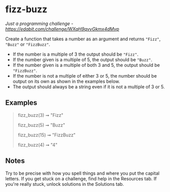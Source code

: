 # fizz-buzz
*Just a programming challenge - https://edabit.com/challenge/WXqH9qvvGkmx4dMvp*

Create a function that takes a number as an argument and returns `"Fizz"`, `"Buzz"` or `"FizzBuzz"`.

- If the number is a multiple of 3 the output should be `"Fizz"`.
- If the number given is a multiple of 5, the output should be `"Buzz"`.
- If the number given is a multiple of both 3 and 5, the output should be `"FizzBuzz"`.
- If the number is not a multiple of either 3 or 5, the number should be output on its own as shown in the examples below.
- The output should always be a string even if it is not a multiple of 3 or 5.

## Examples
> fizz_buzz(3) ➞ "Fizz"
>
> fizz_buzz(5) ➞ "Buzz"
> 
> fizz_buzz(15) ➞ "FizzBuzz"
> 
> fizz_buzz(4) ➞ "4"

## Notes
Try to be precise with how you spell things and where you put the capital letters.
If you get stuck on a challenge, find help in the Resources tab.
If you're really stuck, unlock solutions in the Solutions tab.
